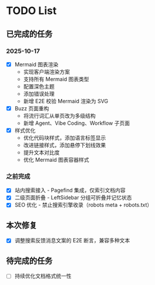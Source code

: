 # TODO List

## 已完成的任务

### 2025-10-17
- [x] Mermaid 图表渲染
  - 实现客户端渲染方案
  - 支持所有 Mermaid 图表类型
  - 配置深色主题
  - 添加错误处理
  - 新增 E2E 校验 Mermaid 渲染为 SVG
- [x] Buzz 页面重构
  - 将流行词汇从单页改为多级结构
  - 新增 Agent、Vibe Coding、Workflow 子页面
- [x] 样式优化
  - 优化代码块样式，添加语言标签显示
  - 改进链接样式，添加悬停下划线效果
  - 提升文本对比度
  - 优化 Mermaid 图表容器样式

### 之前完成
- [x] 站内搜索接入 - Pagefind 集成，仅索引文档内容
- [x] 二级页面折叠 - LeftSidebar 分组可折叠并记忆状态
- [x] SEO 优化 - 禁止搜索引擎收录（robots meta + robots.txt）

## 本次修复

- [x] 调整搜索反馈消息文案的 E2E 断言，兼容多种文本

## 待完成的任务

- [ ] 持续优化文档格式统一性
